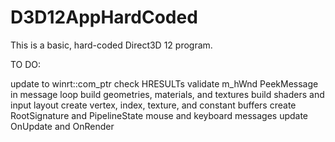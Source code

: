 # D3D12AppHardCoded
This is a basic, hard-coded Direct3D 12 program.

TO DO:

update to winrt::com_ptr
check HRESULTs
validate m_hWnd
PeekMessage in message loop
build geometries, materials, and textures
build shaders and input layout
create vertex, index, texture, and constant buffers
create RootSignature and PipelineState
mouse and keyboard messages
update OnUpdate and OnRender

